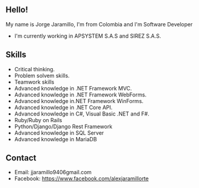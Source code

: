 ## Hello!

My name is Jorge Jaramillo, I'm from Colombia and I'm Software Developer

* I'm currently working in APSYSTEM S.A.S and SIREZ S.A.S.

## Skills

* Critical thinking.
* Problem solvem skills.
* Teamwork skills
* Advanced knowledge in .NET Framework MVC.
* Advanced knowledge in .NET Framework WebForms.
* Advanced knowledge in.NET Framework WinForms.
* Advanced knowledge in .NET Core API.
* Advanced knowledge in C#, Visual Basic .NET and F#.
* Ruby/Ruby on Rails
* Python/Django/Django Rest Framework
* Advanced knowledge in SQL Server
* Advanced knowledge in MariaDB

## Contact

* Email: jjaramillo9406gmail.com
* Facebook: https://www.facebook.com/alexjaramillorte

